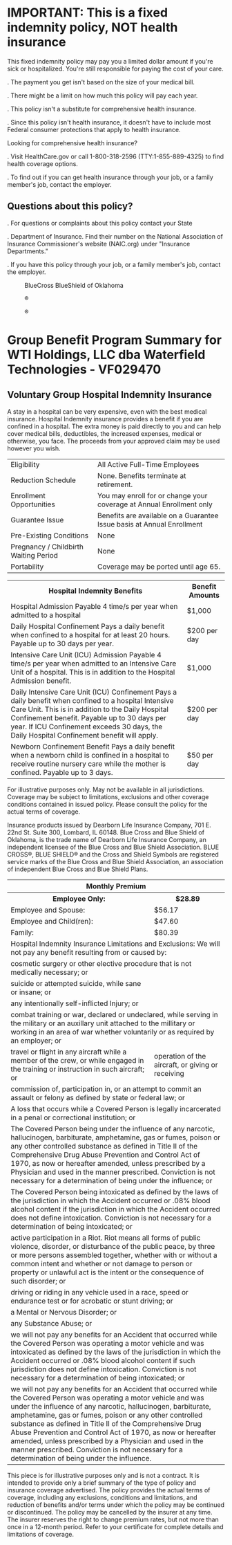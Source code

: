 # IMPORTANT: This is a fixed indemnity policy, NOT health insurance

This fixed indemnity policy may pay you a limited dollar amount if you're sick
or hospitalized. You're still responsible for paying the cost of your care.

. The payment you get isn't based on the size of your medical bill.

. There might be a limit on how much this policy will pay each year.

. This policy isn't a substitute for comprehensive health insurance.

. Since this policy isn't health insurance, it doesn't have to include most
Federal consumer protections that apply to health insurance.

Looking for comprehensive health insurance?

. Visit HealthCare.gov or call 1-800-318-2596 (TTY:1-855-889-4325) to
find health coverage options.

. To find out if you can get health insurance through your job, or a
family member's job, contact the employer.


## Questions about this policy?

. For questions or complaints about this policy contact your State

. Department of Insurance. Find their number on the National
Association of Insurance Commissioner's website (NAIC.org) under
"Insurance Departments."

. If you have this policy through your job, or a family member's job,
contact the employer.

<!-- PageBreak -->


<figure>

BlueCross BlueShield
of Oklahoma

®

®

</figure>


# Group Benefit Program Summary for WTI Holdings, LLC dba Waterfield Technologies - VF029470


## Voluntary Group Hospital Indemnity Insurance

A stay in a hospital can be very expensive, even with the best medical insurance. Hospital Indemnity insurance provides a benefit if
you are confined in a hospital. The extra money is paid directly to you and can help cover medical bills, deductibles, the increased
expenses, medical or otherwise, you face. The proceeds from your approved claim may be used however you wish.


<table>
<tr>
<td>Eligibility</td>
<td>All Active Full-Time Employees</td>
</tr>
<tr>
<td>Reduction Schedule</td>
<td>None. Benefits terminate at retirement.</td>
</tr>
<tr>
<td>Enrollment Opportunities</td>
<td>You may enroll for or change your coverage at Annual Enrollment only</td>
</tr>
<tr>
<td>Guarantee Issue</td>
<td>Benefits are available on a Guarantee Issue basis at Annual Enrollment</td>
</tr>
<tr>
<td>Pre-Existing Conditions</td>
<td>None</td>
</tr>
<tr>
<td>Pregnancy / Childbirth Waiting Period</td>
<td>None</td>
</tr>
<tr>
<td>Portability</td>
<td>Coverage may be ported until age 65.</td>
</tr>
</table>


<table>
<tr>
<th>Hospital Indemnity Benefits</th>
<th>Benefit Amounts</th>
</tr>
<tr>
<td>Hospital Admission Payable 4 time/s per year when admitted to a hospital</td>
<td>$1,000</td>
</tr>
<tr>
<td>Daily Hospital Confinement Pays a daily benefit when confined to a hospital for at least 20 hours. Payable up to 30 days per year.</td>
<td>$200 per day</td>
</tr>
<tr>
<td>Intensive Care Unit (ICU) Admission Payable 4 time/s per year when admitted to an Intensive Care Unit of a hospital. This is in addition to the Hospital Admission benefit.</td>
<td>$1,000</td>
</tr>
<tr>
<td>Daily Intensive Care Unit (ICU) Confinement Pays a daily benefit when confined to a hospital Intensive Care Unit. This is in addition to the Daily Hospital Confinement benefit. Payable up to 30 days per year. If ICU Confinement exceeds 30 days, the Daily Hospital Confinement benefit will apply.</td>
<td>$200 per day</td>
</tr>
<tr>
<td>Newborn Confinement Benefit Pays a daily benefit when a newborn child is confined in a hospital to receive routine nursery care while the mother is confined. Payable up to 3 days.</td>
<td>$50 per day</td>
</tr>
</table>


For illustrative purposes only. May not be available in all jurisdictions. Coverage may be subject to limitations, exclusions and other coverage conditions contained in issued policy.
Please consult the policy for the actual terms of coverage.

Insurance products issued by Dearborn Life Insurance Company, 701 E. 22nd St. Suite 300, Lombard, IL 60148. Blue Cross and Blue Shield of Oklahoma, is the trade name of
Dearborn Life Insurance Company, an independent licensee of the Blue Cross and Blue Shield Association. BLUE CROSS®, BLUE SHIELD® and the Cross and Shield Symbols
are registered service marks of the Blue Cross and Blue Shield Association, an association of independent Blue Cross and Blue Shield Plans.

<!-- PageBreak -->


<table>
<tr>
<th colspan="2">Monthly Premium</th>
</tr>
<tr>
<th>Employee Only:</th>
<th>$28.89</th>
</tr>
<tr>
<td>Employee and Spouse:</td>
<td>$56.17</td>
</tr>
<tr>
<td>Employee and Child(ren):</td>
<td>$47.60</td>
</tr>
<tr>
<td>Family:</td>
<td>$80.39</td>
</tr>
<tr>
<td colspan="2">Hospital Indemnity Insurance Limitations and Exclusions: We will not pay any benefit resulting from or caused by:</td>
</tr>
<tr>
<td colspan="2">cosmetic surgery or other elective procedure that is not medically necessary; or</td>
</tr>
<tr>
<td>suicide or attempted suicide, while sane or insane; or</td>
<td></td>
</tr>
<tr>
<td>any intentionally self-inflicted Injury; or</td>
<td></td>
</tr>
<tr>
<td colspan="2">combat training or war, declared or undeclared, while serving in the military or an auxillary unit attached to the millitary or working in an area of war whether voluntarily or as required by an employer; or</td>
</tr>
<tr>
<td>travel or flight in any aircraft while a member of the crew, or while engaged in the training or instruction in such aircraft; or</td>
<td>operation of the aircraft, or giving or receiving</td>
</tr>
<tr>
<td colspan="2">commission of, participation in, or an attempt to commit an assault or felony as defined by state or federal law; or</td>
</tr>
<tr>
<td colspan="2">A loss that occurs while a Covered Person is legally incarcerated in a penal or correctional institution; or</td>
</tr>
<tr>
<td colspan="2">The Covered Person being under the influence of any narcotic, hallucinogen, barbiturate, amphetamine, gas or fumes, poison or any other controlled substance as defined in Title II of the Comprehensive Drug Abuse Prevention and Control Act of 1970, as now or hereafter amended, unless prescribed by a Physician and used in the manner prescribed. Conviction is not necessary for a determination of being under the influence; or</td>
</tr>
<tr>
<td colspan="2">The Covered Person being intoxicated as defined by the laws of the jurisdiction in which the Accident occurred or .08% blood alcohol content if the jurisdiction in which the Accident occurred does not define intoxication. Conviction is not necessary for a determination of being intoxicated; or</td>
</tr>
<tr>
<td colspan="2">active participation in a Riot. Riot means all forms of public violence, disorder, or disturbance of the public peace, by three or more persons assembled together, whether with or without a common intent and whether or not damage to person or property or unlawful act is the intent or the consequence of such disorder; or</td>
</tr>
<tr>
<td colspan="2">driving or riding in any vehicle used in a race, speed or endurance test or for acrobatic or stunt driving; or</td>
</tr>
<tr>
<td>a Mental or Nervous Disorder; or</td>
<td></td>
</tr>
<tr>
<td>any Substance Abuse; or</td>
<td></td>
</tr>
<tr>
<td colspan="2">we will not pay any benefits for an Accident that occurred while the Covered Person was operating a motor vehicle and was intoxicated as defined by the laws of the jurisdiction in which the Accident occurred or .08% blood alcohol content if such jurisdiction does not define intoxication. Conviction is not necessary for a determination of being intoxicated; or</td>
</tr>
<tr>
<td colspan="2">we will not pay any benefits for an Accident that occurred while the Covered Person was operating a motor vehicle and was under the influence of any narcotic, hallucinogen, barbiturate, amphetamine, gas or fumes, poison or any other controlled substance as defined in Title II of the Comprehensive Drug Abuse Prevention and Control Act of 1970, as now or hereafter amended, unless prescribed by a Physician and used in the manner prescribed. Conviction is not necessary for a determination of being under the influence.</td>
</tr>
</table>


This piece is for illustrative purposes only and is not a contract. It is intended to provide only a brief summary of the type of policy and insurance coverage advertised. The policy provides the actual terms of
coverage, including any exclusions, conditions and limitations, and reduction of benefits and/or terms under which the policy may be continued or discontinued. The policy may be cancelled by the insurer at
any time. The insurer reserves the right to change premium rates, but not more than once in a 12-month period. Refer to your certificate for complete details and limitations of coverage.
